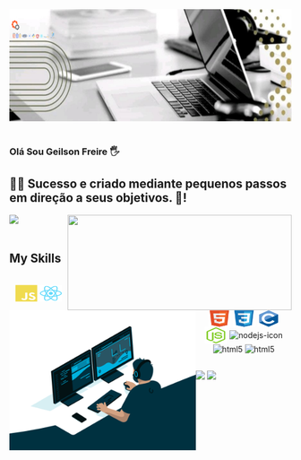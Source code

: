 <div>
  <img  height="200px" width="800px" src="BannerGitHub.png"/>
</div>
<br>

### Olá Sou Geilson Freire 🖐️
## 🏋️‍♂️ Sucesso e criado mediante pequenos passos em direção a seus objetivos. 👊!

<div>
  <img  height="170em" src="https://github-readme-stats.vercel.app/api?username=GeilsonFreire&show_icons=true&theme=highcontrast&include_all_commits=true&count_private=true"/>
  <img align="right" height="170em" width="400"  src="https://github-readme-stats.vercel.app/api/top-langs/?username=GeilsonFreire&layout=compact&langs_count=16&theme=highcontrast"/>
</div>
<br>

## My Skills

<div  align="center"> 
  <div style="display: inline_block"><br/>
    <img align="left" height="250" margin="rigth: 15px" alt="coding-time" src="code.gif"> 
    <img align="center" height="30" width="40" alt="js-icon"  src="https://raw.githubusercontent.com/devicons/devicon/master/icons/javascript/javascript-plain.svg">
    <img align="center" height="30" width="40" alt="react-icon" src="https://raw.githubusercontent.com/devicons/devicon/master/icons/react/react-original.svg">
    <img align="center" height="30" width="40" alt="html-icon" src="https://raw.githubusercontent.com/devicons/devicon/master/icons/html5/html5-original.svg">
    <img align="center" height="30" width="40" alt="css-icon" src="https://raw.githubusercontent.com/devicons/devicon/master/icons/css3/css3-original.svg">
    <img align="center" height="30" width="40" alt="c-icon" src="https://raw.githubusercontent.com/devicons/devicon/master/icons/c/c-original.svg">
    <img align="center" height="30" width="40" alt="nodejs-icon" src="https://raw.githubusercontent.com/devicons/devicon/master/icons/nodejs/nodejs-original.svg">
    <img align="center" height="30" width="40" alt="nodejs-icon" src="https://raw.githubusercontent.com/jmnote/z-icons/master/svg/cpp.svg">
    <img align="center" alt="html5" higth="30" width="40" src="https://cdn.jsdelivr.net/gh/devicons/devicon/icons/python/python-original-wordmark.svg" />  
    <img align="center" alt="html5" higth="30" width="40" src="https://cdn.jsdelivr.net/gh/devicons/devicon/icons/php/php-original.svg" />
</div>

##   
<div align="left">
  <a href = "mailto: work.luigi.geilsonfreireleite@gmail.com"><img padding="left: 15px" src="https://img.shields.io/badge/Gmail-D14836?style=for-the-badge&logo=gmail&logoColor=white" target="_Blank"></a>
  <a href = "https://www.linkedin.com/in/geilson-freire-leite-5a895913b /"><img padding="left: 15px" src="https://img.shields.io/badge/LinkedIn-0077B5?style=for-the-badge&logo=linkedin&logoColor=white"></a>
</div>



